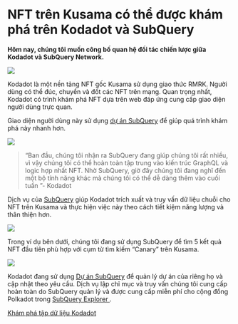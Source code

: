 # NFT trên Kusama có thể được khám phá trên Kodadot và SubQuery

**Hôm nay, chúng tôi muốn công bố quan hệ đối tác chiến lược giữa Kodadot và SubQuery Network.**

![](https://miro.medium.com/max/1400/1*Y4kdG9uEoxrySzb19QKxPg.gif)

Kodadot là một nền tảng NFT gốc Kusama sử dụng giao thức RMRK. Người dùng có thể đúc, chuyển và đốt các NFT trên mạng. Quan trọng nhất, Kodadot có trình khám phá NFT dựa trên web đáp ứng cung cấp giao diện người dùng trực quan.

Giao diện người dùng này sử dụng [dự án SubQuery](https://explorer.subquery.network/subquery/vikiival/magick) để giúp quá trình khám phá này nhanh hơn.

![](https://miro.medium.com/max/1400/0*3TdpXjj1iwGNdA3n)

> “Ban đầu, chúng tôi nhận ra SubQuery đang giúp chúng tôi rất nhiều, vì vậy chúng tôi có thể hoàn toàn tập trung vào kiến ​​trúc GraphQL và logic hợp nhất NFT. Nhờ SubQuery, giờ đây chúng tôi đang nghĩ đến một bộ tính năng khác mà chúng tôi có thể dễ dàng thêm vào cuối tuần ”- Kodadot

Dịch vụ của [SubQuery](https://subquery.network/) giúp Kodadot trích xuất và truy vấn dữ liệu chuỗi cho NFT trên Kusama và thực hiện việc này theo cách tiết kiệm năng lượng và thân thiện hơn.

![](https://miro.medium.com/max/1400/0*AocvCHVWMsGtH1Oz)

Trong ví dụ bên dưới, chúng tôi đang sử dụng SubQuery để tìm 5 kết quả NFT đầu tiên phù hợp với cụm từ tìm kiếm “Canary” trên Kusama.

![](https://miro.medium.com/max/1400/0*QTzLpC0D-pYWDngZ)

Kodadot đang sử dụng [Dự án SubQuery](https://project.subquery.network/) để quản lý dự án của riêng họ và cập nhật theo yêu cầu. Dịch vụ lập chỉ mục và truy vấn chúng tôi cung cấp hoàn toàn do SubQuery quản lý và được cung cấp miễn phí cho cộng đồng Polkadot trong [SubQuery Explorer ](https://explorer.subquery.network/).

[Khám phá tập dữ liệu Kodadot](https://explorer.subquery.network/subquery/vikiival/magick)